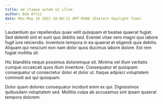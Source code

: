 ```yaml
---
title: ad itaque autem ut illum
author: Bob Ortiz
date: Mon May 16 2022 18:08:11 GMT-0400 (Eastern Daylight Time)
---
```

Laudantium qui repellendus quae velit quisquam et beatae quaerat fugiat. Sed deleniti sint et sunt quo debitis sed. Eveniet vitae vero magni quo labore fugit iure reiciendis. Inventore tempora in ea quaerat et eligendi quia debitis. Aliquam qui nesciunt non nam dolor quos ducimus labore dolore. Est rem fugiat mollitia sit.

 Hic blanditiis neque possimus doloremque sit. Minima vel illum veritatis cumque occaecati quos illum inventore. Consequatur et quisquam consequatur ut consectetur dolor et dolor ut. Itaque adipisci voluptatem commodi aut qui quisquam.

 Dolor quam dolores consequatur incidunt enim ex qui. Dignissimos quibusdam voluptatem sed. Mollitia culpa ab accusamus sint ipsam quaerat tempora dolorem.